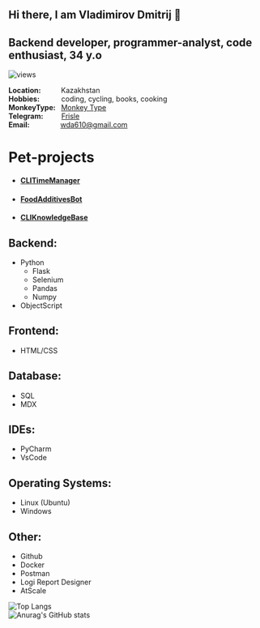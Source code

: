 ## Hi there, I am Vladimirov Dmitrij 👋

## Backend developer, programmer-analyst, code enthusiast, 34 y.o
![views](https://hits.dwyl.com/diplomatgmg/Frisle.svg)

**Location:** &ensp;&ensp;&ensp; &ensp; Kazakhstan<br>
**Hobbies:** &ensp;&ensp;&ensp;&ensp; &ensp;coding, cycling, books, cooking<br>
**MonkeyType:** &ensp;[Monkey Type](https://monkeytype.com/profile/Frisle)<br>
**Telegram:** &ensp;&ensp;&ensp; &ensp;[Frisle](https://t.me/Frisle)<br>
**Email:** &ensp;&ensp;&ensp;&ensp;&ensp;&ensp; &ensp; wda610@gmail.com<br>

# Pet-projects
- #### [CLITimeManager](https://github.com/Frisle/CLITimeManager)
- #### [FoodAdditivesBot](https://github.com/Frisle/Food_additives_bot)
- #### [CLIKnowledgeBase](https://github.com/Frisle/CLIKnowledgeBase)

## Backend:
- Python
  - Flask
  - Selenium
  - Pandas
  - Numpy
- ObjectScript

## Frontend:
- HTML/CSS

## Database:
- SQL
- MDX

## IDEs:
- PyCharm
- VsCode

## Operating Systems:
- Linux (Ubuntu)
- Windows

## Other:
- Github
- Docker
- Postman
- Logi Report Designer
- AtScale


![Top Langs](https://github-readme-stats.vercel.app/api/top-langs/?username=Frisle&layout=compact)<br>
![Anurag's GitHub stats](https://github-readme-stats.vercel.app/api?username=Frisle&show_icons=true&bg_color=00000000)

